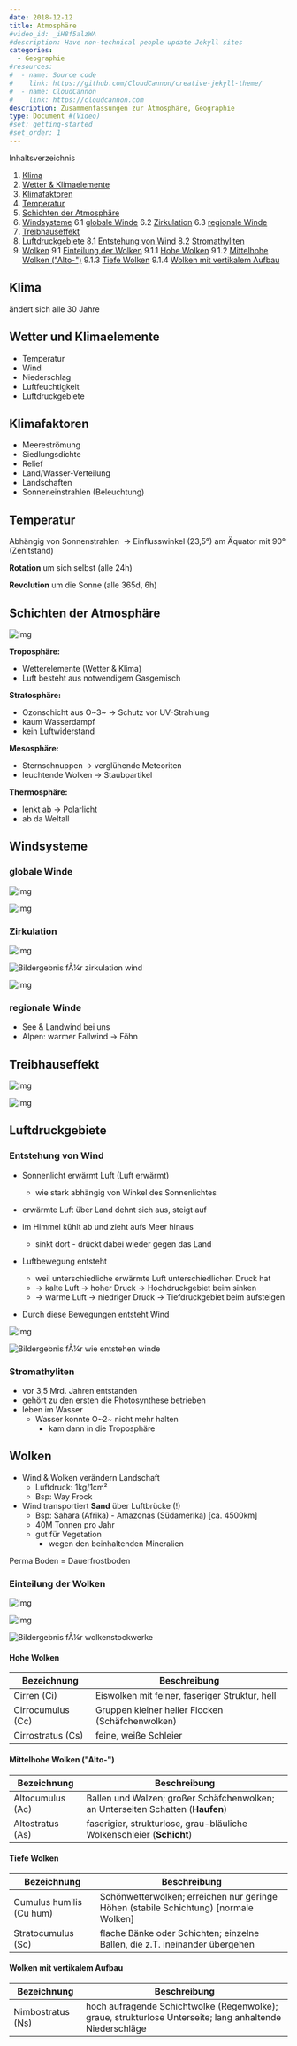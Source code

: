 ```yaml
---
date: 2018-12-12
title: Atmosphäre
#video_id: _iH8f5alzWA
#description: Have non-technical people update Jekyll sites
categories:
  - Geographie
#resources:
#  - name: Source code
#    link: https://github.com/CloudCannon/creative-jekyll-theme/
#  - name: CloudCannon
#    link: https://cloudcannon.com
description: Zusammenfassungen zur Atmosphäre, Geographie
type: Document #(Video)
#set: getting-started
#set_order: 1
---
```


Inhaltsverzeichnis
1. [Klima](#klima)
2. [Wetter & Klimaelemente](#wetter-und-klimaelemente)
3. [Klimafaktoren](#klimafaktoren)
4. [Temperatur](#temperatur)
5. [Schichten der Atmosphäre](#schichten-der-atmosphäre)
6. [Windsysteme](#windsysteme)
	6.1 [globale Winde](#globale-winde)
	6.2 [Zirkulation](#zirkulation)
	6.3 [regionale Winde](#regionale-winde)
7. [Treibhauseffekt](#treibhauseffekt)
8. [Luftdruckgebiete](#luftdruckgebiete)
	8.1 [Entstehung von Wind](#entstehung-von-wind)
	8.2 [Stromathyliten](#stromathyliten)
9. [Wolken](#wolken)
	9.1 [Einteilung der Wolken](#einteilung-der-wolken)
	9.1.1 [Hohe Wolken](#hohe-wolken)
	9.1.2 [Mittelhohe Wolken ("Alto-")](#mittelhohe-wolken-("Alto-"))
	9.1.3 [Tiefe Wolken](#tiefe-wolken)
	9.1.4 [Wolken mit vertikalem Aufbau](#wolken-mit-vertikalem-aufbau)




## Klima

ändert sich alle 30 Jahre

## Wetter und Klimaelemente

- Temperatur
- Wind
- Niederschlag
- Luftfeuchtigkeit
- Luftdruckgebiete

## Klimafaktoren

- Meereströmung
- Siedlungsdichte
- Relief
- Land/Wasser-Verteilung
- Landschaften
- Sonneneinstrahlen (Beleuchtung)

## Temperatur

Abhängig von Sonnenstrahlen
​	-> Einflusswinkel (23,5°) am Äquator mit 90° (Zenitstand)



**Rotation**
um sich selbst (alle 24h)

**Revolution**
um die Sonne (alle 365d, 6h)

## Schichten der Atmosphäre

![img](https://upload.wikimedia.org/wikipedia/commons/thumb/4/47/Atmosph%C3%A4re_Stufen.svg/1024px-Atmosph%C3%A4re_Stufen.svg.png)

**Troposphäre:**

- Wetterelemente (Wetter & Klima)
- Luft besteht aus notwendigem Gasgemisch

**Stratosphäre:**

- Ozonschicht aus O~3~ -> Schutz vor UV-Strahlung
- kaum Wasserdampf
- kein Luftwiderstand

**Mesosphäre:**

- Sternschnuppen -> verglühende Meteoriten
- leuchtende Wolken -> Staubpartikel

**Thermosphäre:**

- lenkt ab -> Polarlicht
- ab da Weltall

## Windsysteme

### globale Winde

![img](https://upload.wikimedia.org/wikipedia/commons/7/78/Wind_und_Druckguertel_der_Erde.png)

![img](http://www.klima-der-erde.de/grafiken/zirkulation3.gif)

### Zirkulation

![img](http://klimat.czn.uj.edu.pl/media/archive/10981.gif)

![Bildergebnis fÃ¼r zirkulation wind](https://i.ytimg.com/vi/QshwgF99SEg/maxresdefault.jpg)

![img](http://wiki.bildungsserver.de/klimawandel/upload/Globale_zirkulation.jpg)



### regionale Winde

- See & Landwind bei uns
- Alpen: warmer Fallwind -> Föhn

## Treibhauseffekt

![img](http://sfg-rosenheim.de/fileadmin/_processed_/2/f/csm_Blog2_Bild_1_3d733306d1.jpg)

![img](https://cdn.discordapp.com/attachments/506223959243489280/521867716945248256/unknown.png)

## Luftdruckgebiete

### Entstehung von Wind

- Sonnenlicht erwärmt Luft (Luft erwärmt)

  - wie stark abhängig von Winkel des Sonnenlichtes
 - erwärmte Luft über Land dehnt sich aus, steigt auf
 - im Himmel kühlt ab und zieht aufs Meer hinaus
    - sinkt dort - drückt dabei wieder gegen das Land
- Luftbewegung entsteht
  - weil unterschiedliche erwärmte Luft unterschiedlichen Druck hat
  - -> kalte Luft -> hoher Druck -> Hochdruckgebiet beim sinken
  - ->  warme Luft -> niedriger Druck -> Tiefdruckgebiet beim aufsteigen
- Durch diese Bewegungen entsteht Wind

![img](https://cdn.discordapp.com/attachments/506223959243489280/521867289864306690/unknown.png)


![Bildergebnis fÃ¼r wie entstehen winde](https://www.strompreisvergleich24.com/upload/wie-entsteht-wind.jpg)

### Stromathyliten

- vor 3,5 Mrd. Jahren entstanden
- gehört zu den ersten die Photosynthese betrieben
- leben im Wasser
  - Wasser konnte O~2~ nicht mehr halten
    - kam dann in die Troposphäre

## Wolken

- Wind & Wolken verändern Landschaft
  - Luftdruck: 1kg/1cm²
  - Bsp: Way Frock
- Wind transportiert **Sand** über Luftbrücke (!)
  - Bsp: Sahara (Afrika) - Amazonas (Südamerika) [ca. 4500km]
  - 40M Tonnen pro Jahr
  - gut für Vegetation
    - wegen den beinhaltenden Mineralien

Perma Boden = Dauerfrostboden

### Einteilung der Wolken

![img](http://www.montessori-download.de/wordpress/wp-content/uploads/Charts_Wolkenstockwerke.jpg)

![img](https://upload.wikimedia.org/wikipedia/commons/thumb/a/a9/Cloud_types_de.svg/1920px-Cloud_types_de.svg.png)

![Bildergebnis fÃ¼r wolkenstockwerke](https://docplayer.org/docs-images/71/66189011/images/14-0.jpg)



#### Hohe Wolken

Bezeichnung | Beschreibung
--- | ---
Cirren (Ci) | Eiswolken mit feiner, faseriger Struktur, hell
Cirrocumulus (Cc) | Gruppen kleiner heller Flocken (Schäfchenwolken)
Cirrostratus (Cs) | feine, weiße Schleier

#### Mittelhohe Wolken ("Alto-")

Bezeichnung | Beschreibung
--- | ---
Altocumulus (Ac) | Ballen und Walzen; großer Schäfchenwolken; an Unterseiten Schatten (**Haufen**)
Altostratus (As) | faserigier, strukturlose, grau-bläuliche Wolkenschleier (**Schicht**)

#### Tiefe Wolken

Bezeichnung | Beschreibung
--- | ---
Cumulus humilis (Cu hum) | Schönwetterwolken; erreichen nur geringe Höhen (stabile Schichtung) [normale Wolken]
Stratocumulus (Sc) | flache Bänke oder Schichten; einzelne Ballen, die z.T. ineinander übergehen

#### Wolken mit vertikalem Aufbau

Bezeichnung | Beschreibung
--- | ---
Nimbostratus (Ns) | hoch aufragende Schichtwolke (Regenwolke); graue, strukturlose Unterseite; lang anhaltende Niederschläge
